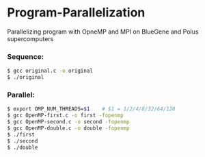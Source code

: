 # Program-Parallelization
Parallelizing program with OpneMP and MPI on BlueGene and Polus supercomputers  
### Sequence:
```bash
$ gcc original.c -o original
$ ./original
```
### Parallel:
```bash
$ export OMP_NUM_THREADS=$1    # $1 = 1/2/4/8/32/64/128  
$ gcc OpenMP-first.c -o first -fopenmp
$ gcc OpenMP-second.c -o second -fopenmp
$ gcc OpenMP-double.c -o double -fopenmp
$ ./first
$ ./second
$ ./double
```
